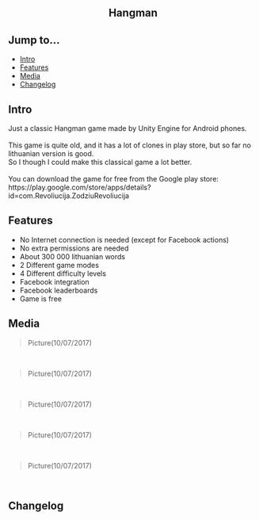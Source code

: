 <div align="center">
  <h2>Hangman</h2>
</div>

## Jump to...

  - [Intro](#intro)
  - [Features](#features)
  - [Media](#media)
  - [Changelog](#changelog)

## <a name="Intro"></a>Intro

<p>Just a classic Hangman game made by Unity Engine for Android phones.<br><br>
This game is quite old, and it has a lot of clones in play store, but so far no lithuanian version is good.<br>
So I though I could make this classical game a lot better.<br><br>
You can download the game for free from the Google play store:<br>
https://play.google.com/store/apps/details?id=com.Revoliucija.ZodziuRevoliucija
</p>

## <a name="Features"></a>Features

<ul>
  <li>No Internet connection is needed (except for Facebook actions)</li>
  <li>No extra permissions are needed</li>
  <li>About 300 000 lithuanian words</li>
  <li>2 Different game modes</li>
  <li>4 Different difficulty levels</li>
  <li>Facebook integration</li>
  <li>Facebook leaderboards</li>
  <li>Game is free</li>
</ul>

## <a name="Media"></a>Media

<a target="_blank" href="https://github.com/GintasS/Hangman/blob/master/Screenshots/1.png">
  <img<img src="https://github.com/GintasS/Hangman/blob/master/Screenshots/1.png" height="500" style="max-width:100%;"></img>
</a>
<blockquote>Picture(10/07/2017)</blockquote>
<br>

<a target="_blank" href="https://github.com/GintasS/Hangman/blob/master/Screenshots/2.png">
  <img<img src="https://github.com/GintasS/Hangman/blob/master/Screenshots/2.png" height="500" style="max-width:100%;"></img>
</a>
<blockquote>Picture(10/07/2017)</blockquote>
<br>

<a target="_blank" href="https://github.com/GintasS/Hangman/blob/master/Screenshots/3.png">
  <img<img src="https://github.com/GintasS/Hangman/blob/master/Screenshots/3.png" height="500" style="max-width:100%;"></img>
</a>
<blockquote>Picture(10/07/2017)</blockquote>
<br>

<a target="_blank" href="https://github.com/GintasS/Hangman/blob/master/Screenshots/4.png">
  <img<img src="https://github.com/GintasS/Hangman/blob/master/Screenshots/4.png" height="500" style="max-width:100%;"></img>
</a>
<blockquote>Picture(10/07/2017)</blockquote>
<br>

<a target="_blank" href="https://github.com/GintasS/Hangman/blob/master/Screenshots/5.png">
  <img<img src="https://github.com/GintasS/Hangman/blob/master/Screenshots/5.png" height="500" style="max-width:100%;"></img>
</a>
<blockquote>Picture(10/07/2017)</blockquote>
<br>

## <a name="Changelog"></a>Changelog
